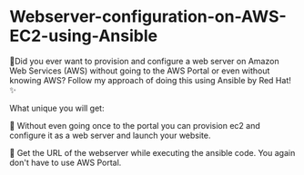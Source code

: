 # Webserver-configuration-on-AWS-EC2-using-Ansible

🤔Did you ever want to provision and configure a web server on Amazon Web Services (AWS) without going to the AWS Portal or even without knowing AWS? Follow my approach of doing this using Ansible by Red Hat!  ✨

What unique you will get:

🌟 Without even going once to the portal you can provision ec2 and configure it as a web server and launch your website.

🌟 Get the URL of the webserver while executing the ansible code. You again don't have to use AWS Portal.
